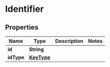 # Identifier

## Properties
Name | Type | Description | Notes
------------ | ------------- | ------------- | -------------
**id** | **String** |  | 
**idType** | [**KeyType**](KeyType.md) |  | 
